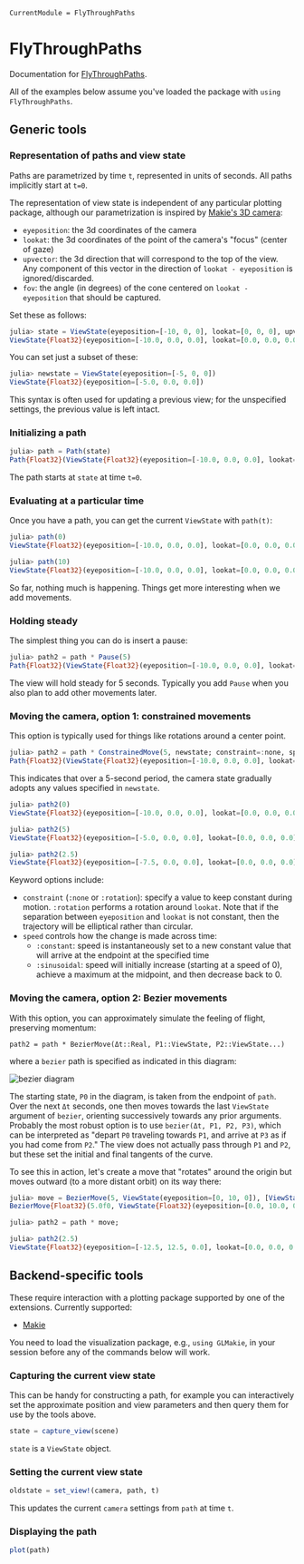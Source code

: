 ```@meta
CurrentModule = FlyThroughPaths
```

# FlyThroughPaths

Documentation for [FlyThroughPaths](https://github.com/HolyLab/FlyThroughPaths.jl).


All of the examples below assume you've loaded the package with `using FlyThroughPaths`.

## Generic tools

### Representation of paths and view state

Paths are parametrized by time `t`, represented in units of seconds. All paths implicitly start at `t=0`.

The representation of view state is independent of any particular plotting package, although our parametrization is inspired by [Makie's 3D camera](https://docs.makie.org/stable/explanations/cameras/#3d_camera):

- `eyeposition`: the 3d coordinates of the camera
- `lookat`: the 3d coordinates of the point of the camera's "focus" (center of gaze)
- `upvector`: the 3d direction that will correspond to the top of the view. Any component of this vector in the direction of `lookat - eyeposition` is ignored/discarded.
- `fov`: the angle (in degrees) of the cone centered on `lookat - eyeposition` that should be captured.

Set these as follows:

```julia
julia> state = ViewState(eyeposition=[-10, 0, 0], lookat=[0, 0, 0], upvector=[0, 0, 1], fov=45)
ViewState{Float32}(eyeposition=[-10.0, 0.0, 0.0], lookat=[0.0, 0.0, 0.0], upvector=[0.0, 0.0, 1.0], fov=45.0)
```

You can set just a subset of these:
```julia
julia> newstate = ViewState(eyeposition=[-5, 0, 0])
ViewState{Float32}(eyeposition=[-5.0, 0.0, 0.0])
```

This syntax is often used for updating a previous view; for the unspecified settings, the previous value is left intact.


### Initializing a path

```julia
julia> path = Path(state)
Path{Float32}(ViewState{Float32}(eyeposition=[-10.0, 0.0, 0.0], lookat=[0.0, 0.0, 0.0], upvector=[0.0, 0.0, 1.0], fov=45.0), FlyThroughPaths.PathChange{Float32}[])
```

The path starts at `state` at time `t=0`.

### Evaluating at a particular time

Once you have a path, you can get the current `ViewState` with `path(t)`:

```julia
julia> path(0)
ViewState{Float32}(eyeposition=[-10.0, 0.0, 0.0], lookat=[0.0, 0.0, 0.0], upvector=[0.0, 0.0, 1.0], fov=45.0)

julia> path(10)
ViewState{Float32}(eyeposition=[-10.0, 0.0, 0.0], lookat=[0.0, 0.0, 0.0], upvector=[0.0, 0.0, 1.0], fov=45.0)
```

So far, nothing much is happening. Things get more interesting when we add movements.

### Holding steady

The simplest thing you can do is insert a pause:

```julia
julia> path2 = path * Pause(5)
Path{Float32}(ViewState{Float32}(eyeposition=[-10.0, 0.0, 0.0], lookat=[0.0, 0.0, 0.0], upvector=[0.0, 0.0, 1.0], fov=45.0), FlyThroughPaths.PathChange{Float32}[Pause{Float32}(5.0f0, nothing)])
```

The view will hold steady for 5 seconds. Typically you add `Pause` when you also plan to add other movements later.

### Moving the camera, option 1: constrained movements

This option is typically used for things like rotations around a center point.

```julia
julia> path2 = path * ConstrainedMove(5, newstate; constraint=:none, speed=:constant)
Path{Float32}(ViewState{Float32}(eyeposition=[-10.0, 0.0, 0.0], lookat=[0.0, 0.0, 0.0], upvector=[0.0, 0.0, 1.0], fov=45.0), FlyThroughPaths.PathChange{Float32}[ConstrainedMove{Float32}(5.0f0, ViewState{Float32}(eyeposition=[-5.0, 0.0, 0.0]), :none, :constant, nothing)])
```

This indicates that over a 5-second period, the camera state gradually adopts any values specified in `newstate`.

```julia
julia> path2(0)
ViewState{Float32}(eyeposition=[-10.0, 0.0, 0.0], lookat=[0.0, 0.0, 0.0], upvector=[0.0, 0.0, 1.0], fov=45.0)

julia> path2(5)
ViewState{Float32}(eyeposition=[-5.0, 0.0, 0.0], lookat=[0.0, 0.0, 0.0], upvector=[0.0, 0.0, 1.0], fov=45.0)

julia> path2(2.5)
ViewState{Float32}(eyeposition=[-7.5, 0.0, 0.0], lookat=[0.0, 0.0, 0.0], upvector=[0.0, 0.0, 1.0], fov=45.0)
```

Keyword options include:

- `constraint` (`:none` or `:rotation`): specify a value to keep constant during motion. `:rotation` performs a rotation around `lookat`. Note that if the separation between `eyeposition` and `lookat` is not constant, then the trajectory will be elliptical rather than circular.
- `speed` controls how the change is made across time:
  - `:constant`: speed is instantaneously set to a new constant value that will arrive at the endpoint at the specified time
  - `:sinusoidal`: speed will initially increase (starting at a speed of 0), achieve a maximum at the midpoint, and then decrease back to 0.


### Moving the camera, option 2: Bezier movements

With this option, you can approximately simulate the feeling of flight, preserving momentum:

```
path2 = path * BezierMove(Δt::Real, P1::ViewState, P2::ViewState...)
```

where a `bezier` path is specified as indicated in this diagram:

![bezier diagram](https://upload.wikimedia.org/wikipedia/commons/thumb/d/d0/Bezier_curve.svg/640px-Bezier_curve.svg.png)

The starting state, `P0` in the diagram, is taken from the endpoint of `path`. Over the next `Δt` seconds, one then moves towards the last `ViewState` argument of `bezier`, orienting successively towards any prior arguments. Probably the most robust option is to use `bezier(Δt, P1, P2, P3)`, which can be interpreted as "depart `P0` traveling towards `P1`, and arrive at `P3` as if you had come from `P2`." The view does not actually pass through `P1` and `P2`, but these set the initial and final tangents of the curve.

To see this in action, let's create a move that "rotates" around the origin but moves outward (to a more distant orbit) on its way there:

```julia
julia> move = BezierMove(5, ViewState(eyeposition=[0, 10, 0]), [ViewState(eyeposition=[-20, 20, 0])])
BezierMove{Float32}(5.0f0, ViewState{Float32}(eyeposition=[0.0, 10.0, 0.0]), ViewState{Float32}[ViewState{Float32}(eyeposition=[-20.0, 20.0, 0.0])], nothing)

julia> path2 = path * move;

julia> path2(2.5)
ViewState{Float32}(eyeposition=[-12.5, 12.5, 0.0], lookat=[0.0, 0.0, 0.0], upvector=[0.0, 0.0, 1.0], fov=45.0)
```

## Backend-specific tools

These require interaction with a plotting package supported by one of the extensions. Currently supported:

- [Makie](https://docs.makie.org/stable/)

You need to load the visualization package, e.g., `using GLMakie`, in your session before any of the commands below will work.

### Capturing the current view state

This can be handy for constructing a path, for example you can interactively set the approximate position and view parameters and then query them for use by the tools above.

```julia
state = capture_view(scene)
```

`state` is a `ViewState` object.

### Setting the current view state

```julia
oldstate = set_view!(camera, path, t)
```

This updates the current `camera` settings from `path` at time `t`.

### Displaying the path

```julia
plot(path)
```
